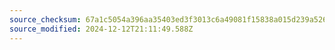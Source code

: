 ```yaml
---
source_checksum: 67a1c5054a396aa35403ed3f3013c6a49081f15838a015d239a526a6c3e607a5
source_modified: 2024-12-12T21:11:49.588Z
---
```


